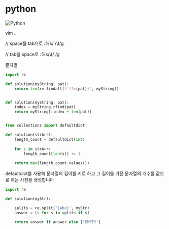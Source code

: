 # python

![Python](https://img.shields.io/badge/python-3670A0?style=for-the-badge&logo=python&logoColor=ffdd54)




vim _

// space를 tab으로
:%s/    /\t/g
 
// tab을 space로
:%s/\t/    /g


문자열 

```python
import re

def solution(myString, pat):
    return len(re.findall(f'(?={pat})', myString))
```
```python

def solution(myString, pat):
    index = myString.rfind(pat)
    return myString[:index + len(pat)]
```
```python

from collections import defaultdict

def solution(strArr):
    length_count = defaultdict(int)
    
    for s in strArr:
        length_count[len(s)] += 1
        
    return max(length_count.values())
```
defaultdict를 사용해 문자열의 길이를 키로 하고 그 길이를 가진 문자열의 개수를 값으로 하는 사전을 생성합니다

```python
import re

def solution(myStr):

    splits = re.split('[abc]', myStr)
    answer = [s for s in splits if s]

    return answer if answer else ['EMPTY']
```
